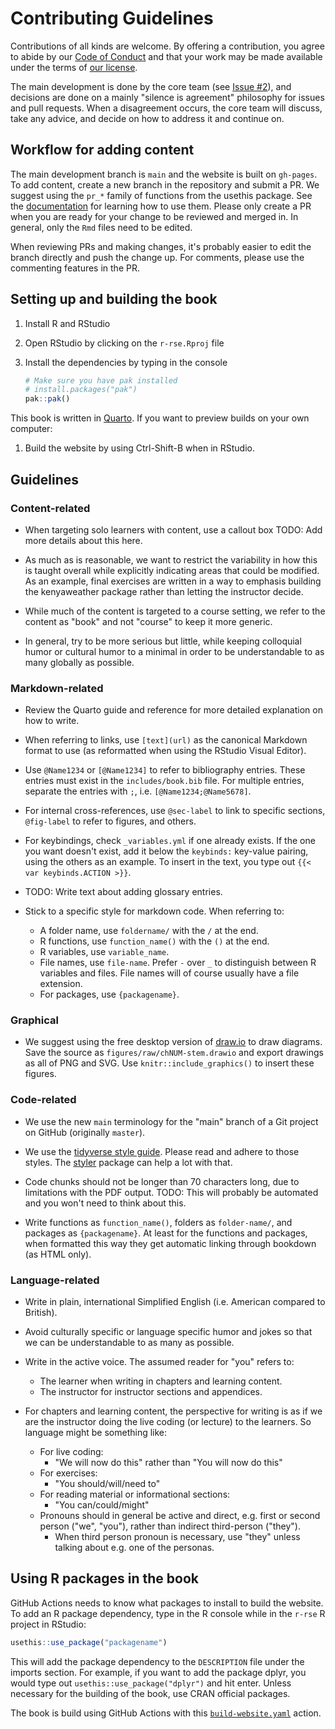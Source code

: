# Contributing Guidelines

Contributions of all kinds are welcome. By offering a contribution, you
agree to abide by our [Code of Conduct](CODE_OF_CONDUCT.md) and that
your work may be made available under the terms of [our
license](LICENSE.md).

The main development is done by the core team (see [Issue
#2](https://github.com/merely-useful/r-rse/issues/2)), and decisions are
done on a mainly "silence is agreement" philosophy for issues and pull
requests. When a disagreement occurs, the core team will discuss, take
any advice, and decide on how to address it and continue on.

## Workflow for adding content

The main development branch is `main` and the website is built on
`gh-pages`. To add content, create a new branch in the repository and
submit a PR. We suggest using the `pr_*` family of functions from the
usethis package. See the
[documentation](https://usethis.r-lib.org/articles/articles/pr-functions.html)
for learning how to use them. Please only create a PR when you are ready
for your change to be reviewed and merged in. In general, only the `Rmd`
files need to be edited.

When reviewing PRs and making changes, it's probably easier to edit the
branch directly and push the change up. For comments, please use the
commenting features in the PR.

## Setting up and building the book

1.  Install R and RStudio

2.  Open RStudio by clicking on the `r-rse.Rproj` file

3.  Install the dependencies by typing in the console

    ``` r
    # Make sure you have pak installed
    # install.packages("pak")
    pak::pak()
    ```

This book is written in [Quarto](https://quarto.org/). If you want to
preview builds on your own computer:

1.  Build the website by using Ctrl-Shift-B when in RStudio.

## Guidelines

### Content-related

-   When targeting solo learners with content, use a callout box TODO:
    Add more details about this here.

-   As much as is reasonable, we want to restrict the variability in how
    this is taught overall while explicitly indicating areas that could
    be modified. As an example, final exercises are written in a way to
    emphasis building the kenyaweather package rather than letting the
    instructor decide.

-   While much of the content is targeted to a course setting, we refer
    to the content as "book" and not "course" to keep it more generic.

-   In general, try to be more serious but little, while keeping
    colloquial humor or cultural humor to a minimal in order to be
    understandable to as many globally as possible.

### Markdown-related

-   Review the Quarto guide and reference for more detailed explanation
    on how to write.

-   When referring to links, use `[text](url)` as the canonical Markdown
    format to use (as reformatted when using the RStudio Visual Editor).

-   Use `@Name1234` or `[@Name1234]` to refer to bibliography entries.
    These entries must exist in the `includes/book.bib` file. For
    multiple entries, separate the entries with `;`, i.e.
    `[@Name1234;@Name5678]`.

-   For internal cross-references, use `@sec-label` to link to specific
    sections, `@fig-label` to refer to figures, and others.

-   For keybindings, check `_variables.yml` if one already exists. If
    the one you want doesn't exist, add it below the `keybinds:`
    key-value pairing, using the others as an example. To insert in the
    text, you type out `{{< var keybinds.ACTION >}}`.

-   TODO: Write text about adding glossary entries.

-   Stick to a specific style for markdown code. When referring to:

    -   A folder name, use `foldername/` with the `/` at the end.
    -   R functions, use `function_name()` with the `()` at the end.
    -   R variables, use `variable_name`.
    -   File names, use `file-name`. Prefer `-` over `_` to distinguish
        between R variables and files. File names will of course usually
        have a file extension.
    -   For packages, use `{packagename}`.

### Graphical

-   We suggest using the free desktop version of
    [draw.io](https://www.draw.io/) to draw diagrams. Save the source as
    `figures/raw/chNUM-stem.drawio` and export drawings as all of PNG
    and SVG. Use `knitr::include_graphics()` to insert these figures.

### Code-related

-   We use the new `main` terminology for the "main" branch of a Git
    project on GitHub (originally `master`).

-   We use the [tidyverse style guide](https://style.tidyverse.org/).
    Please read and adhere to those styles. The
    [styler](https://styler.r-lib.org/) package can help a lot with
    that.

-   Code chunks should not be longer than 70 characters long, due to
    limitations with the PDF output. TODO: This will probably be
    automated and you won't need to think about this.

-   Write functions as `function_name()`, folders as `folder-name/`, and
    packages as `{packagename}`. At least for the functions and
    packages, when formatted this way they get automatic linking through
    bookdown (as HTML only).

### Language-related

-   Write in plain, international Simplified English (i.e. American
    compared to British).

-   Avoid culturally specific or language specific humor and jokes so
    that we can be understandable to as many as possible.

-   Write in the active voice. The assumed reader for "you" refers to:

    -   The learner when writing in chapters and learning content.
    -   The instructor for instructor sections and appendices.

-   For chapters and learning content, the perspective for writing is as
    if we are the instructor doing the live coding (or lecture) to the
    learners. So language might be something like:

    -   For live coding:
        -   "We will now do this" rather than "You will now do this"
    -   For exercises:
        -   "You should/will/need to"
    -   For reading material or informational sections:
        -   "You can/could/might"
    -   Pronouns should in general be active and direct, e.g. first or
        second person ("we", "you"), rather than indirect third-person
        ("they").
        -   When third person pronoun is necessary, use "they" unless
            talking about e.g. one of the personas.

## Using R packages in the book

GitHub Actions needs to know what packages to install to build the
website. To add an R package dependency, type in the R console while in
the `r-rse` R project in RStudio:

``` r
usethis::use_package("packagename")
```

This will add the package dependency to the `DESCRIPTION` file under the
imports section. For example, if you want to add the package dplyr, you
would type out `usethis::use_package("dplyr")` and hit enter. Unless
necessary for the building of the book, use CRAN official packages.

The book is build using GitHub Actions with this
[`build-website.yaml`](.github/workflows/build-website.yaml) action.

